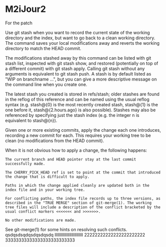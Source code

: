 # M2iJour2
For the patch

Use git stash when you want to record the current state of the working directory and the index, but want to go back to a clean working directory. The command saves your local modifications away and reverts the working directory to match the HEAD commit.

The modifications stashed away by this command can be listed with git stash list, inspected with git stash show, and restored (potentially on top of a different commit) with git stash apply. Calling git stash without any arguments is equivalent to git stash push. A stash is by default listed as "WIP on branchname …​", but you can give a more descriptive message on the command line when you create one.

The latest stash you created is stored in refs/stash; older stashes are found in the reflog of this reference and can be named using the usual reflog syntax (e.g. stash@{0} is the most recently created stash, stash@{1} is the one before it, stash@{2.hours.ago} is also possible). Stashes may also be referenced by specifying just the stash index (e.g. the integer n is equivalent to stash@{n}).

Given one or more existing commits, apply the change each one introduces, recording a new commit for each. This requires your working tree to be clean (no modifications from the HEAD commit).

When it is not obvious how to apply a change, the following happens:

    The current branch and HEAD pointer stay at the last commit successfully made.

    The CHERRY_PICK_HEAD ref is set to point at the commit that introduced the change that is difficult to apply.

    Paths in which the change applied cleanly are updated both in the index file and in your working tree.

    For conflicting paths, the index file records up to three versions, as described in the "TRUE MERGE" section of git-merge(1). The working tree files will include a description of the conflict bracketed by the usual conflict markers <<<<<<< and >>>>>>>.

    No other modifications are made.

See git-merge(1) for some hints on resolving such conflicts.
qsdqsdsqdqsdqsdqsdq
lllllllllllllllllllllllllll
22222222222222222222222
33333333333333333333333333
